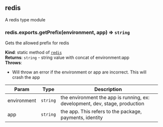 <a name="module_redis"></a>

## redis
A redis type module

<a name="module_redis.exports.getPrefix"></a>

### redis.exports.getPrefix(environment, app) ⇒ <code>string</code>
Gets the allowed prefix for redis

**Kind**: static method of [<code>redis</code>](#module_redis)  
**Returns**: <code>string</code> - string value with concat of environment:app  
**Throws**:

- Will throw an error if the environment or app are incorrect. This will crash the app


| Param | Type | Description |
| --- | --- | --- |
| environment | <code>string</code> | the environment the app is running, ex: development, dev, stage, production |
| app | <code>string</code> | the app. This refers to the package, payments, identity |

